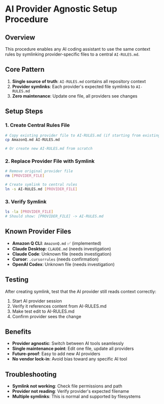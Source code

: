 # AI Provider Agnostic Setup Procedure

## Overview
This procedure enables any AI coding assistant to use the same context rules by symlinking provider-specific files to a central `AI-RULES.md`.

## Core Pattern
1. **Single source of truth**: `AI-RULES.md` contains all repository context
2. **Provider symlinks**: Each provider's expected file symlinks to `AI-RULES.md`
3. **Zero maintenance**: Update one file, all providers see changes

## Setup Steps

### 1. Create Central Rules File
```bash
# Copy existing provider file to AI-RULES.md (if starting from existing)
cp AmazonQ.md AI-RULES.md

# Or create new AI-RULES.md from scratch
```

### 2. Replace Provider File with Symlink
```bash
# Remove original provider file
rm [PROVIDER_FILE]

# Create symlink to central rules
ln -s AI-RULES.md [PROVIDER_FILE]
```

### 3. Verify Symlink
```bash
ls -la [PROVIDER_FILE]
# Should show: [PROVIDER_FILE] -> AI-RULES.md
```

## Known Provider Files
- **Amazon Q CLI**: `AmazonQ.md` ✅ (implemented)
- **Claude Desktop**: `CLAUDE.md` (needs investigation)
- **Claude Code**: Unknown file (needs investigation)
- **Cursor**: `.cursorrules` (needs confirmation)
- **OpenAI Codex**: Unknown file (needs investigation)

## Testing
After creating symlink, test that the AI provider still reads context correctly:
1. Start AI provider session
2. Verify it references content from AI-RULES.md
3. Make test edit to AI-RULES.md
4. Confirm provider sees the change

## Benefits
- **Provider agnostic**: Switch between AI tools seamlessly
- **Single maintenance point**: Edit one file, update all providers
- **Future-proof**: Easy to add new AI providers
- **No vendor lock-in**: Avoid bias toward any specific AI tool

## Troubleshooting
- **Symlink not working**: Check file permissions and path
- **Provider not reading**: Verify provider's expected filename
- **Multiple symlinks**: This is normal and supported by filesystems
